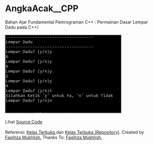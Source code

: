 # AngkaAcak__CPP
Bahan Ajar Fundamental Pemrograman C++ : Permainan Dasar Lempar Dadu pada C++/<br><br>
<img src="https://github.com/RizkyKhapidsyah/AngkaAcak__CPP/blob/master/result/002.PNG"><br><br>
Lihat <a href="https://github.com/RizkyKhapidsyah/AngkaAcak__CPP/blob/master/Source.cpp">Source Code</a><br><br>
Referensi: <a href="https://www.youtube.com/user/faqihzamukhlish"> Kelas Terbuka </a> dan <a href="https://github.com/kelasterbuka"> Kelas Terbuka (Repository)</a>. Created by <a href="https://github.com/faqihza">Faqihza Mukhlish.</a> Thanks To: <a href="https://www.youtube.com/channel/UCRGHjysoCemh4y7tCJQs30w/about">Faqihza Mukhlish.</a>
